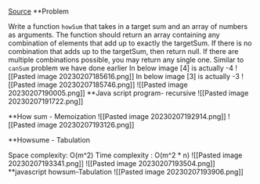[Source](https://www.youtube.com/watch?v=oBt53YbR9Kk)
**Problem

Write a function `howSum` that takes in a target sum and an array of numbers as arguments.  The function should return an array containing any combination of elements that add up to exactly the  targetSum. If there is no combination that adds up to the targetSum, then return null.
If there are multiple combinations possible, you may return any single one.
Similar to `canSum`  problem we have done earlier
In below image [4] is actually -4
![[Pasted image 20230207185616.png]]
In below image [3] is actually -3
![[Pasted image 20230207185746.png]]
 ![[Pasted image 20230207190005.png]]
 **Java script program- recursive
 ![[Pasted image 20230207191722.png]]
 
 **How sum - Memoization
![[Pasted image 20230207192914.png]]
 ![[Pasted image 20230207193126.png]]

**Howsume - Tabulation

Space complexity: O(m^2)
Time complexity : O(m^2 * n)
![[Pasted image 20230207193341.png]] 
![[Pasted image 20230207193504.png]]
**javascript howsum-Tabulation
![[Pasted image 20230207193906.png]]
